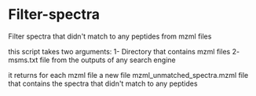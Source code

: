 # Filter-spectra
Filter spectra that didn't match to any peptides from mzml files 

this script takes two arguments:
1-  Directory that contains mzml files
2-  msms.txt file from the outputs of any search engine

it returns for each mzml file a new file mzml_unmatched_spectra.mzml file that contains the spectra that didn't match to any peptides
